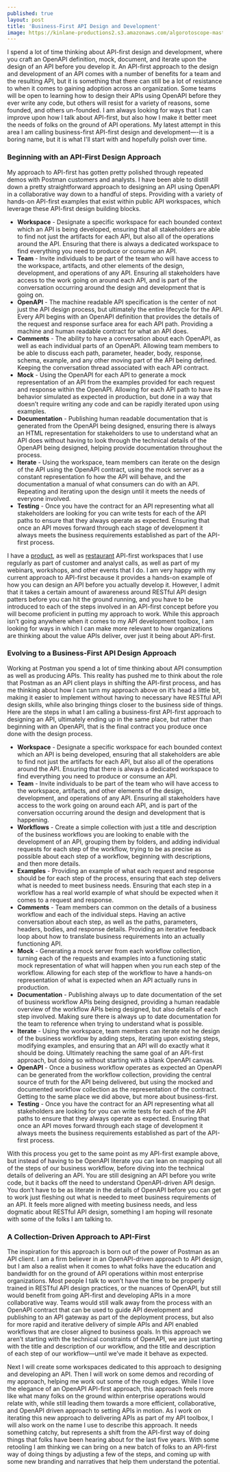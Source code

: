 ```yaml
---
published: true
layout: post
title: 'Business-First API Design and Development'
image: https://kinlane-productions2.s3.amazonaws.com/algorotoscope-master/america-under-socialism-seattle-public-market_36725946605_o.jpg
---
```



I spend a lot of time thinking about API-first design and development, where you craft an OpenAPI definition, mock, document, and iterate upon the design of an API before you develop it. An API-first approach to the design and development of an API comes with a number of benefits for a team and the resulting API, but it is something that there can still be a lot of resistance to when it comes to gaining adoption across an organization. Some teams will be open to learning how to design their APIs using OpenAPI before they ever write any code, but others will resist for a variety of reasons, some founded, and others un-founded. I am always looking for ways that I can improve upon how I talk about API-first, but also how I make it better meet the needs of folks on the ground of API operations. My latest attempt in this area I am calling business-first API-first design and development—-it is a boring name, but it is what I'll start with and hopefully polish over time.

### Beginning with an API-First Design Approach
My approach to API-first has gotten pretty polished through repeated demos with Postman customers and analysts. I have been able to distill down a pretty straightforward approach to designing an API using OpenAPI in a collaborative way down to a handful of steps. Providing with a variety of hands-on API-first examples that exist within public API workspaces, which leverage these API-first design building blocks.


- **Workspace** - Designate a specific workspace for each bounded context which an API is being developed, ensuring that all stakeholders are able to find not just the artifacts for each API, but also all of the operations around the API. Ensuring that there is always a dedicated workspace to find everything you need to produce or consume an API.
- **Team** - Invite individuals to be part of the team who will have access to the workspace, artifacts, and other elements of the design, development, and operations of any API. Ensuring all stakeholders have access to the work going on around each API, and is part of the conversation occurring around the design and development that is going on.
- **OpenAPI** - The machine readable API specification is the center of not just the API design process, but ultimately the entire lifecycle for the API. Every API begins with an OpenAPI definition that provides the details of the request and response surface area for each API path. Providing a machine and human readable contract for what an API does.
- **Comments** - The ability to have a conversation about each OpenAPI, as well as each individual parts of an OpenAPI. Allowing team members to be able to discuss each path, parameter, header, body, response, schema, example, and any other moving part of the API being defined. Keeping the conversation thread associated with each API contract.
- **Mock** - Using the OpenAPI for each API to generate a mock representation of an API from the examples provided for each request and response within the OpenAPI. Allowing for each API path to have its behavior simulated as expected in production, but done in a way that doesn’t require writing any code and can be rapidly iterated upon using examples.
- **Documentation** - Publishing human readable documentation that is generated from the OpenAPI being designed, ensuring there is always an HTML representation for stakeholders to use to understand what an API does without having to look through the technical details of the OpenAPI being designed, helping provide documentation throughout the process.
- **Iterate** - Using the workspace, team members can iterate on the design of the API using the OpenAPI contract, using the mock server as a constant representation fo how the API will behave, and the documentation a manual of what consumers can do with an API. Repeating and iterating upon the design until it meets the needs of everyone involved.
- **Testing** - Once you have the contract for an API representing what all stakeholders are looking for you can write tests for each of the API paths to ensure that they always operate as expected. Ensuring that once an API moves forward through each stage of development it always meets the business requirements established as part of the API-first process.


I have a [product](https://www.postman.com/api-evangelist/workspace/products-api-blueprint), as well as [restaurant](https://www.postman.com/postman/workspace/restaurant) API-first workspaces that I use regularly as part of customer and analyst calls, as well as part of my webinars, workshops, and other events that I do. I am very happy with my current approach to API-first because it provides a hands-on example of how you can design an API before you actually develop it. However, I admit that it takes a certain amount of awareness around RESTful API design patters before you can hit the ground running, and you have to be introduced to each of the steps involved in an API-first concept before you will become proficient in putting my approach to work. While this approach isn’t going anywhere when it comes to my API development toolbox, I am looking for ways in which I can make more relevant to how organizations are thinking about the value APIs deliver, over just it being about API-first.

### Evolving to a Business-First API Design Approach
Working at Postman you spend a lot of time thinking about API consumption as well as producing APIs. This reality has pushed me to think about the role that Postman as an API client plays in shifting the API-first process, and has me thinking about how I can turn my approach above on it’s head a little bit, making it easier to implement without having to necessary have RESTful API design skills, while also bringing things closer to the business side of things. Here are the steps in what I am calling a business-first API-first approach to designing an API, ultimately ending up in the same place, but rather than beginning with an OpenAPI, that is the final contract you produce once done with the design process.


- **Workspace** - Designate a specific workspace for each bounded context which an API is being developed, ensuring that all stakeholders are able to find not just the artifacts for each API, but also all of the operations around the API. Ensuring that there is always a dedicated workspace to find everything you need to produce or consume an API.
- **Team** - Invite individuals to be part of the team who will have access to the workspace, artifacts, and other elements of the design, development, and operations of any API. Ensuring all stakeholders have access to the work going on around each API, and is part of the conversation occurring around the design and development that is happening.
- **Workflows** - Create a simple collection with just a title and description of the business workflows you are looking to enable with the development of an API, grouping them by folders, and adding individual requests for each step of the workflow, trying to be as precise as possible about each step of a workflow, beginning with descriptions, and then more details.
- **Examples** - Providing an example of what each request and response should be for each step of the process, ensuring that each step delivers what is needed to meet business needs. Ensuring that each step in a workflow has a real world example of what should be expected when it comes to a request and response.
- **Comments** - Team members can common on the details of a business workflow and each of the individual steps. Having an active conversation about each step, as well as the paths, parameters, headers, bodies, and response details. Providing an iterative feedback loop about how to translate business requirements into an actually functioning API.
- **Mock** - Generating a mock server from each workflow collection, turning each of the requests and examples into a functioning static mock representation of what will happen when you run each step of the workflow. Allowing for each step of the workflow to have a hands-on representation of what is expected when an API actually runs in production.
- **Documentation** - Publishing always up to date documentation of the set of business workflow APIs being designed, providing a human readable overview of the workflow APIs being designed, but also details of each step involved. Making sure there is always up to date documentation for the team to reference when trying to understand what is possible.
- **Iterate** - Using the workspace, team members can iterate not he design of the business workflow by adding steps, iterating upon existing steps, modifying examples, and ensuring that an API will do exactly what it should be doing. Ultimately reaching the same goal of an API-first approach, but doing so without starting with a blank OpenAPI canvas.
- **OpenAPI** - Once a business workflow operates as expected an OpenAPI can be generated from the workflow collection, providing the central source of truth for the API being delivered, but using the mocked and documented workflow collection as the representation of the contract. Getting to the same place we did above, but more about business-first.
- **Testing** - Once you have the contract for an API representing what all stakeholders are looking for you can write tests for each of the API paths to ensure that they always operate as expected. Ensuring that once an API moves forward through each stage of development it always meets the business requirements established as part of the API-first process.


With this process you get to the same point as my API-first example above, but instead of having to be OpenAPI literate you can lean on mapping out all of the steps of our business workflow, before diving into the technical details of delivering an API. You are still designing an API before you write code, but it backs off the need to understand OpenAPI-driven API design. You don’t have to be as literate in the details of OpenAPI before you can get to work just fleshing out what is needed to meet business requirements of an API. It feels more aligned with meeting business needs, and less dogmatic about RESTful API design, something I am hoping will resonate with some of the folks I am talking to.

### A Collection-Driven Approach to API-First
The inspiration for this approach is born out of the power of Postman as an API client. I am a firm believer in an OpenAPI-driven approach to API design, but I am also a realist when it comes to what folks have the education and bandwidth for on the ground of API operations within most enterprise organizations. Most people I talk to won’t have the time to be properly trained in RESTful API design practices, or the nuances of OpenAPI, but still would benefit from going API-first and developing APIs in a more collaborative way. Teams would still walk away from the process with an OpenAPI contract that can be used to guide API development and publishing to an API gateway as part of the deployment process, but also for more rapid and iterative delivery of simple APIs and API enabled workflows that are closer aligned to business goals. In this approach we aren’t starting with the technical constraints of OpenAPI, we are just starting with the title and description of our workflow, and the title and description of each step of our workflow—until we’ve made it behave as expected.


Next I will create some workspaces dedicated to this approach to designing and developing an API. Then I will work on some demos and recording of my approach, helping me work out some of the rough edges. While I love the elegance of an OpenAPI API-first approach, this approach feels more like what many folks on the ground within enterprise operations would relate with, while still leading them towards a more efficient, collaborative, and OpenAPI driven approach to setting APIs in motion. As I work on iterating this new approach to delivering APIs as part of my API toolbox, I will also work on the name I use to describe this approach. It needs something catchy, but represents a shift from the API-first way of doing things that folks have been hearing about for the last five years. With some retooling I am thinking we can bring on a new batch of folks to an API-first way of doing things by adjusting a few of the steps, and coming up with some new branding and narratives that help them understand the potential.